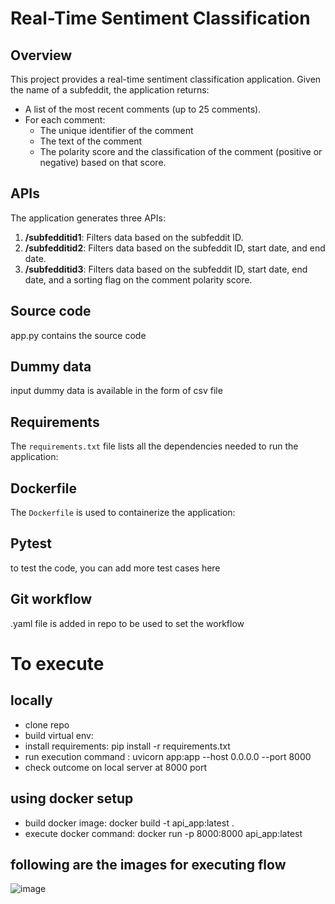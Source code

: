 # Real-Time Sentiment Classification

## Overview

This project provides a real-time sentiment classification application. Given the name of a subfeddit, the application returns:
- A list of the most recent comments (up to 25 comments).
- For each comment:
  - The unique identifier of the comment
  - The text of the comment
  - The polarity score and the classification of the comment (positive or negative) based on that score.

## APIs

The application generates three APIs:

1. **/subfedditid1**: Filters data based on the subfeddit ID.
2. **/subfedditid2**: Filters data based on the subfeddit ID, start date, and end date.
3. **/subfedditid3**: Filters data based on the subfeddit ID, start date, end date, and a sorting flag on the comment polarity score.

## Source code
app.py contains the source code

## Dummy data
input dummy data is available in the form of csv file

## Requirements

The `requirements.txt` file lists all the dependencies needed to run the application:


## Dockerfile
The `Dockerfile` is used to containerize the application:

## Pytest
to test the code, you can add more test cases here

## Git workflow
.yaml file is added in repo to be used to set the workflow


# To execute
## locally
- clone repo
- build virtual env:
- install requirements: pip install -r requirements.txt
- run execution command : uvicorn app:app --host 0.0.0.0 --port 8000
- check outcome on local server at 8000 port

## using docker setup
- build docker image: docker build -t api_app:latest .
- execute docker command: docker run -p 8000:8000 api_app:latest

## following are the images for executing flow

![image](https://github.com/user-attachments/assets/e8ea98d5-6055-4cba-ab49-f6fb9179870a)



